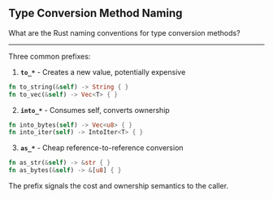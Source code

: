 ## Type Conversion Method Naming

What are the Rust naming conventions for type conversion methods?

---

Three common prefixes:

1. **`to_*`** - Creates a new value, potentially expensive
```rust
fn to_string(&self) -> String { }
fn to_vec(&self) -> Vec<T> { }
```

2. **`into_*`** - Consumes self, converts ownership
```rust
fn into_bytes(self) -> Vec<u8> { }
fn into_iter(self) -> IntoIter<T> { }
```

3. **`as_*`** - Cheap reference-to-reference conversion
```rust
fn as_str(&self) -> &str { }
fn as_bytes(&self) -> &[u8] { }
```

The prefix signals the cost and ownership semantics to the caller.

